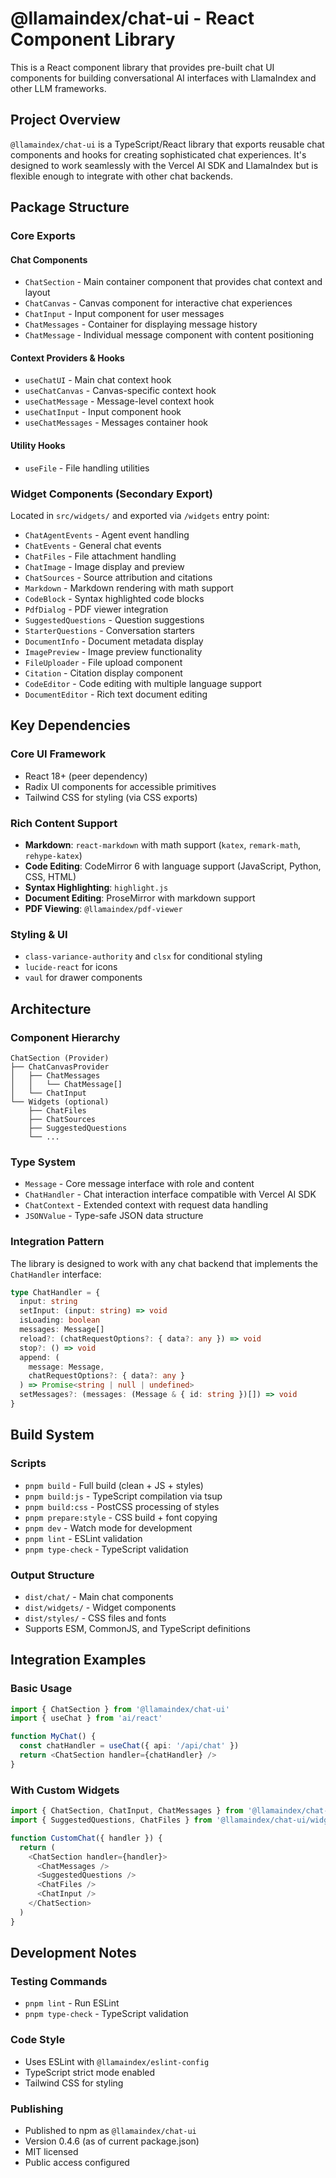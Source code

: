 # @llamaindex/chat-ui - React Component Library

This is a React component library that provides pre-built chat UI components for building conversational AI interfaces with LlamaIndex and other LLM frameworks.

## Project Overview

`@llamaindex/chat-ui` is a TypeScript/React library that exports reusable chat components and hooks for creating sophisticated chat experiences. It's designed to work seamlessly with the Vercel AI SDK and LlamaIndex but is flexible enough to integrate with other chat backends.

## Package Structure

### Core Exports

#### Chat Components

- `ChatSection` - Main container component that provides chat context and layout
- `ChatCanvas` - Canvas component for interactive chat experiences
- `ChatInput` - Input component for user messages
- `ChatMessages` - Container for displaying message history
- `ChatMessage` - Individual message component with content positioning

#### Context Providers & Hooks

- `useChatUI` - Main chat context hook
- `useChatCanvas` - Canvas-specific context hook
- `useChatMessage` - Message-level context hook
- `useChatInput` - Input component hook
- `useChatMessages` - Messages container hook

#### Utility Hooks

- `useFile` - File handling utilities

### Widget Components (Secondary Export)

Located in `src/widgets/` and exported via `/widgets` entry point:

- `ChatAgentEvents` - Agent event handling
- `ChatEvents` - General chat events
- `ChatFiles` - File attachment handling
- `ChatImage` - Image display and preview
- `ChatSources` - Source attribution and citations
- `Markdown` - Markdown rendering with math support
- `CodeBlock` - Syntax highlighted code blocks
- `PdfDialog` - PDF viewer integration
- `SuggestedQuestions` - Question suggestions
- `StarterQuestions` - Conversation starters
- `DocumentInfo` - Document metadata display
- `ImagePreview` - Image preview functionality
- `FileUploader` - File upload component
- `Citation` - Citation display component
- `CodeEditor` - Code editing with multiple language support
- `DocumentEditor` - Rich text document editing

## Key Dependencies

### Core UI Framework

- React 18+ (peer dependency)
- Radix UI components for accessible primitives
- Tailwind CSS for styling (via CSS exports)

### Rich Content Support

- **Markdown**: `react-markdown` with math support (`katex`, `remark-math`, `rehype-katex`)
- **Code Editing**: CodeMirror 6 with language support (JavaScript, Python, CSS, HTML)
- **Syntax Highlighting**: `highlight.js`
- **Document Editing**: ProseMirror with markdown support
- **PDF Viewing**: `@llamaindex/pdf-viewer`

### Styling & UI

- `class-variance-authority` and `clsx` for conditional styling
- `lucide-react` for icons
- `vaul` for drawer components

## Architecture

### Component Hierarchy

```
ChatSection (Provider)
├── ChatCanvasProvider
│   ├── ChatMessages
│   │   └── ChatMessage[]
│   └── ChatInput
└── Widgets (optional)
    ├── ChatFiles
    ├── ChatSources
    ├── SuggestedQuestions
    └── ...
```

### Type System

- `Message` - Core message interface with role and content
- `ChatHandler` - Chat interaction interface compatible with Vercel AI SDK
- `ChatContext` - Extended context with request data handling
- `JSONValue` - Type-safe JSON data structure

### Integration Pattern

The library is designed to work with any chat backend that implements the `ChatHandler` interface:

```typescript
type ChatHandler = {
  input: string
  setInput: (input: string) => void
  isLoading: boolean
  messages: Message[]
  reload?: (chatRequestOptions?: { data?: any }) => void
  stop?: () => void
  append: (
    message: Message,
    chatRequestOptions?: { data?: any }
  ) => Promise<string | null | undefined>
  setMessages?: (messages: (Message & { id: string })[]) => void
}
```

## Build System

### Scripts

- `pnpm build` - Full build (clean + JS + styles)
- `pnpm build:js` - TypeScript compilation via tsup
- `pnpm build:css` - PostCSS processing of styles
- `pnpm prepare:style` - CSS build + font copying
- `pnpm dev` - Watch mode for development
- `pnpm lint` - ESLint validation
- `pnpm type-check` - TypeScript validation

### Output Structure

- `dist/chat/` - Main chat components
- `dist/widgets/` - Widget components
- `dist/styles/` - CSS files and fonts
- Supports ESM, CommonJS, and TypeScript definitions

## Integration Examples

### Basic Usage

```typescript
import { ChatSection } from '@llamaindex/chat-ui'
import { useChat } from 'ai/react'

function MyChat() {
  const chatHandler = useChat({ api: '/api/chat' })
  return <ChatSection handler={chatHandler} />
}
```

### With Custom Widgets

```typescript
import { ChatSection, ChatInput, ChatMessages } from '@llamaindex/chat-ui'
import { SuggestedQuestions, ChatFiles } from '@llamaindex/chat-ui/widgets'

function CustomChat({ handler }) {
  return (
    <ChatSection handler={handler}>
      <ChatMessages />
      <SuggestedQuestions />
      <ChatFiles />
      <ChatInput />
    </ChatSection>
  )
}
```

## Development Notes

### Testing Commands

- `pnpm lint` - Run ESLint
- `pnpm type-check` - TypeScript validation

### Code Style

- Uses ESLint with `@llamaindex/eslint-config`
- TypeScript strict mode enabled
- Tailwind CSS for styling

### Publishing

- Published to npm as `@llamaindex/chat-ui`
- Version 0.4.6 (as of current package.json)
- MIT licensed
- Public access configured
